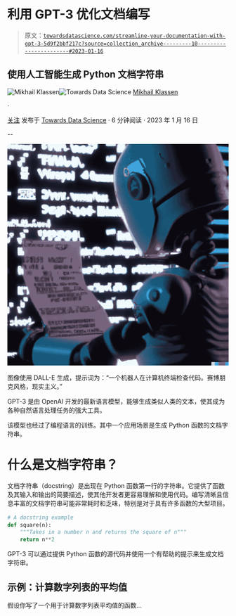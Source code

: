# 利用 GPT-3 优化文档编写

> 原文：[`towardsdatascience.com/streamline-your-documentation-with-gpt-3-5d9f2bbf217c?source=collection_archive---------10-----------------------#2023-01-16`](https://towardsdatascience.com/streamline-your-documentation-with-gpt-3-5d9f2bbf217c?source=collection_archive---------10-----------------------#2023-01-16)

## 使用人工智能生成 Python 文档字符串

[](https://mikhailklassen.medium.com/?source=post_page-----5d9f2bbf217c--------------------------------)![Mikhail Klassen](https://mikhailklassen.medium.com/?source=post_page-----5d9f2bbf217c--------------------------------)[](https://towardsdatascience.com/?source=post_page-----5d9f2bbf217c--------------------------------)![Towards Data Science](https://towardsdatascience.com/?source=post_page-----5d9f2bbf217c--------------------------------) [Mikhail Klassen](https://mikhailklassen.medium.com/?source=post_page-----5d9f2bbf217c--------------------------------)

·

[关注](https://medium.com/m/signin?actionUrl=https%3A%2F%2Fmedium.com%2F_%2Fsubscribe%2Fuser%2Fd9dfda9f9153&operation=register&redirect=https%3A%2F%2Ftowardsdatascience.com%2Fstreamline-your-documentation-with-gpt-3-5d9f2bbf217c&user=Mikhail+Klassen&userId=d9dfda9f9153&source=post_page-d9dfda9f9153----5d9f2bbf217c---------------------post_header-----------) 发布于 [Towards Data Science](https://towardsdatascience.com/?source=post_page-----5d9f2bbf217c--------------------------------) · 6 分钟阅读 · 2023 年 1 月 16 日 [](https://medium.com/m/signin?actionUrl=https%3A%2F%2Fmedium.com%2F_%2Fvote%2Ftowards-data-science%2F5d9f2bbf217c&operation=register&redirect=https%3A%2F%2Ftowardsdatascience.com%2Fstreamline-your-documentation-with-gpt-3-5d9f2bbf217c&user=Mikhail+Klassen&userId=d9dfda9f9153&source=-----5d9f2bbf217c---------------------clap_footer-----------)

--

[](https://medium.com/m/signin?actionUrl=https%3A%2F%2Fmedium.com%2F_%2Fbookmark%2Fp%2F5d9f2bbf217c&operation=register&redirect=https%3A%2F%2Ftowardsdatascience.com%2Fstreamline-your-documentation-with-gpt-3-5d9f2bbf217c&source=-----5d9f2bbf217c---------------------bookmark_footer-----------)![](img/a6660b6f88943c3032a35dca7d0ba80a.png)

图像使用 DALL-E 生成，提示词为：“一个机器人在计算机终端检查代码。赛博朋克风格，现实主义。”

GPT-3 是由 OpenAI 开发的最新语言模型，能够生成类似人类的文本，使其成为各种自然语言处理任务的强大工具。

该模型也经过了编程语言的训练。其中一个应用场景是生成 Python 函数的文档字符串。

# 什么是文档字符串？

文档字符串（docstring）是出现在 Python 函数第一行的字符串。它提供了函数及其输入和输出的简要描述，使其他开发者更容易理解和使用代码。编写清晰且信息丰富的文档字符串可能非常耗时和乏味，特别是对于具有许多函数的大型项目。

```py
# A docstring example
def square(n):
    """Takes in a number n and returns the square of n"""
    return n**2
```

GPT-3 可以通过提供 Python 函数的源代码并使用一个有帮助的提示来生成文档字符串。

## 示例：计算数字列表的平均值

假设你写了一个用于计算数字列表平均值的函数…
